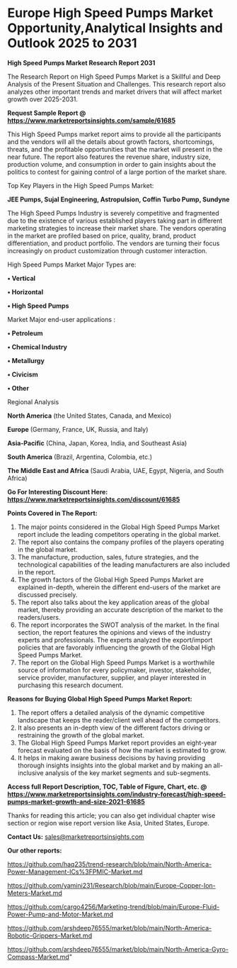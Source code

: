 # Europe High Speed Pumps Market Opportunity,Analytical Insights and Outlook 2025 to 2031

<strong>High Speed Pumps Market Research Report 2031</strong>

The Research Report on High Speed Pumps Market is a Skillful and Deep Analysis of the Present Situation and Challenges. This research report also analyzes other important trends and market drivers that will affect market growth over 2025-2031.

<strong>Request Sample Report @ <a href=https://www.marketreportsinsights.com/sample/61685>https://www.marketreportsinsights.com/sample/61685</a></strong>

This High Speed Pumps market report aims to provide all the participants and the vendors will all the details about growth factors, shortcomings, threats, and the profitable opportunities that the market will present in the near future. The report also features the revenue share, industry size, production volume, and consumption in order to gain insights about the politics to contest for gaining control of a large portion of the market share.

Top Key Players in the High Speed Pumps Market:

<strong>JEE Pumps, Sujal Engineering, Astropulsion, Coffin Turbo Pump, Sundyne</strong>

The High Speed Pumps Industry is severely competitive and fragmented due to the existence of various established players taking part in different marketing strategies to increase their market share. The vendors operating in the market are profiled based on price, quality, brand, product differentiation, and product portfolio. The vendors are turning their focus increasingly on product customization through customer interaction.

High Speed Pumps Market Major Types are:

<strong>• Vertical

• Horizontal

• High Speed Pumps</strong>

Market Major end-user applications :

<strong>• Petroleum

• Chemical Industry

• Metallurgy

• Civicism

• Other</strong>

Regional Analysis

</u><strong><b>North America</b></strong> (the United States, Canada, and Mexico)

<strong><b>Europe </b></strong>(Germany, France, UK, Russia, and Italy)

<strong><b>Asia-Pacific</b></strong> (China, Japan, Korea, India, and Southeast Asia)

<strong><b>South America</b></strong> (Brazil, Argentina, Colombia, etc.)

<strong><b>The Middle East and Africa</b></strong> (Saudi Arabia, UAE, Egypt, Nigeria, and South Africa)

<strong>Go For Interesting Discount Here: <a href=https://www.marketreportsinsights.com/discount/61685>https://www.marketreportsinsights.com/discount/61685</a></strong>

<strong>Points Covered in The Report:</strong>
<ol>
  <li>The major points considered in the Global High Speed Pumps Market report include the leading competitors operating in the global market.</li>
  <li>The report also contains the company profiles of the players operating in the global market.</li>
  <li>The manufacture, production, sales, future strategies, and the technological capabilities of the leading manufacturers are also included in the report.</li>
  <li>The growth factors of the Global High Speed Pumps Market are explained in-depth, wherein the different end-users of the market are discussed precisely.</li>
  <li>The report also talks about the key application areas of the global market, thereby providing an accurate description of the market to the readers/users.</li>
  <li>The report incorporates the SWOT analysis of the market. In the final section, the report features the opinions and views of the industry experts and professionals. The experts analyzed the export/import policies that are favorably influencing the growth of the Global High Speed Pumps Market.</li>
  <li>The report on the Global High Speed Pumps Market is a worthwhile source of information for every policymaker, investor, stakeholder, service provider, manufacturer, supplier, and player interested in purchasing this research document.</li>
</ol>
<strong>Reasons for Buying Global High Speed Pumps Market Report:</strong>

<ol>
  <li>The report offers a detailed analysis of the dynamic competitive landscape that keeps the reader/client well ahead of the competitors.</li>
  <li>It also presents an in-depth view of the different factors driving or restraining the growth of the global market.</li>
  <li>The Global High Speed Pumps Market report provides an eight-year forecast evaluated on the basis of how the market is estimated to grow.</li>
  <li>It helps in making aware business decisions by having providing thorough insights insights into the global market and by making an all-inclusive analysis of the key market segments and sub-segments.</li>
</ol>
<strong>Access full Report Description, TOC, Table of Figure, Chart, etc. @ <a href=https://www.marketreportsinsights.com/industry-forecast/high-speed-pumps-market-growth-and-size-2021-61685>https://www.marketreportsinsights.com/industry-forecast/high-speed-pumps-market-growth-and-size-2021-61685</a></strong>


Thanks for reading this article; you can also get individual chapter wise section or region wise report version like Asia, United States, Europe.

<strong>Contact Us:</strong>
sales@marketreportsinsights.com

<strong>Our other reports:</strong>

<a href=https://github.com/haq235/trend-research/blob/main/North-America-Power-Management-ICs%3FPMIC-Market.md>https://github.com/haq235/trend-research/blob/main/North-America-Power-Management-ICs%3FPMIC-Market.md</a>

<a href=https://github.com/yamini231/Research/blob/main/Europe-Copper-Ion-Meters-Market.md>https://github.com/yamini231/Research/blob/main/Europe-Copper-Ion-Meters-Market.md</a>

<a href=https://github.com/cargo4256/Marketing-trend/blob/main/Europe-Fluid-Power-Pump-and-Motor-Market.md>https://github.com/cargo4256/Marketing-trend/blob/main/Europe-Fluid-Power-Pump-and-Motor-Market.md</a>

<a href=https://github.com/arshdeep76555/market/blob/main/North-America-Robotic-Grippers-Market.md>https://github.com/arshdeep76555/market/blob/main/North-America-Robotic-Grippers-Market.md</a>

<a href=https://github.com/arshdeep76555/market/blob/main/North-America-Gyro-Compass-Market.md>https://github.com/arshdeep76555/market/blob/main/North-America-Gyro-Compass-Market.md</a>"
